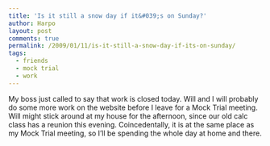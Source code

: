 ```yaml
---
title: 'Is it still a snow day if it&#039;s on Sunday?'
author: Harpo
layout: post
comments: true
permalink: /2009/01/11/is-it-still-a-snow-day-if-its-on-sunday/
tags:
  - friends
  - mock trial
  - work
---
```

My boss just called to say that work is closed today. Will and I will probably do some more work on the website before I leave for a Mock Trial meeting. Will might stick around at my house for the afternoon, since our old calc class has a reunion this evening. Coincedentally, it is at the same place as my Mock Trial meeting, so I&#8217;ll be spending the whole day at home and there.